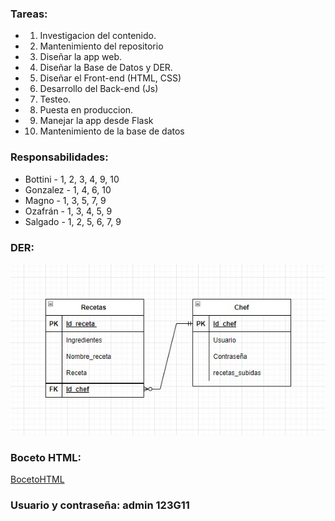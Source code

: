 ### Tareas:

* 1. Investigacion del contenido.
* 2. Mantenimiento del repositorio
* 3. Diseñar la app web.
* 4. Diseñar la Base de Datos y DER.
* 5. Diseñar el Front-end (HTML, CSS)
* 6. Desarrollo del Back-end (Js)
* 7. Testeo.
* 8. Puesta en produccion.
* 9. Manejar la app desde Flask
* 10. Mantenimiento de la base de datos

### Responsabilidades:

* Bottini - 1, 2, 3, 4, 9, 10 
* Gonzalez - 1, 4, 6, 10
* Magno - 1, 3, 5, 7, 9
* Ozafrán - 1, 3, 4, 5, 9
* Salgado - 1, 2, 5, 6, 7, 9

### DER: 
![Imagen DER](/Base_de_Datos/DER-base-de-datos.jpg "Imagen DER")

### Boceto HTML: 

[BocetoHTML](BocetoHTML.pdf)  

### Usuario y contraseña: admin 123G11